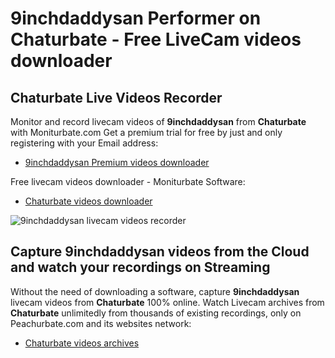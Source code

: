 # 9inchdaddysan Performer on Chaturbate - Free LiveCam videos downloader

## Chaturbate Live Videos Recorder

Monitor and record livecam videos of **9inchdaddysan** from **Chaturbate** with Moniturbate.com
Get a premium trial for free by just and only registering with your Email address:
* [9inchdaddysan Premium videos downloader](https://moniturbate.com/request-demo-licence-key.html)

Free livecam videos downloader - Moniturbate Software:
* [Chaturbate videos downloader](https://moniturbate.com/moniturbate-download-software.html)

![9inchdaddysan livecam videos recorder](https://peachurnet.com/templates/moniturbate-software.png)


## Capture 9inchdaddysan videos from the Cloud and watch your recordings on Streaming

Without the need of downloading a software, capture **9inchdaddysan** livecam videos from **Chaturbate** 100% online.
Watch Livecam archives from **Chaturbate** unlimitedly from thousands of existing recordings, only on Peachurbate.com and its websites network:
* [Chaturbate videos archives](https://peachurnet.com/)